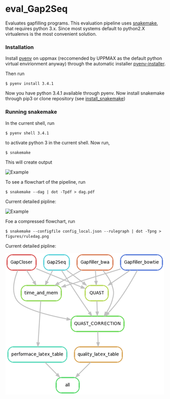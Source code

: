 # eval_Gap2Seq

Evaluates gapfilling programs. This evaluation pipeline uses [snakemake](https://bitbucket.org/johanneskoester/snakemake/wiki/Home), that requires python 3.x. Since most systems default to python2.X virtualenvs is the most convenient solution. 

### Installation
Install [pyenv](https://github.com/yyuu/pyenv) on uppmax (reccomended by UPPMAX as the default python virtual envirionment anyway) through the automatic installer [pyenv-installer](https://github.com/yyuu/pyenv-installer).

Then run 

    $ pyenv install 3.4.1

Now you have python 3.4.1 available through pyenv. Now install snakemake through pip3 or clone repository (see [install_snakemake](https://bitbucket.org/johanneskoester/snakemake/wiki/Documentation#markdown-header-installation))

### Running snakemake

In the current shell, run

    $ pyenv shell 3.4.1

to activate python 3 in the current shell. Now run,

    $ snakemake

This will create output

![Example](figures/terminal.png)

To see a flowchart of the pipeline, run 

    $ snakemake --dag | dot -Tpdf > dag.pdf


Current detailed pipline:

![Example](figures/dag.png)

Foe a compressed flowchart, run

	$ snakemake --configfile config_local.json --rulegraph | dot -Tpng > figures/ruledag.png

Current detailed pipline:

![Example](figures/ruledag.png)